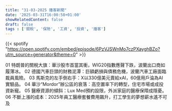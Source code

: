 ```yaml
---
title: "31-03-2025 播客新聞"
date: '2025-03-31T16:00:58+01:00'
showRelatedContent: false
draft: false
tags : ['關稅', '保險', '工資', '投資', '播客']
---
```

{{< spotify "https://open.spotify.com/embed/episode/6PzVJSWnMo7czPXayghBZo?utm_source=generator&theme=0" >}}


01 特朗普的關稅大旗：華沙股市首當其衝，WIG20指數應聲下跌，波蘭出口商如履薄冰。
02 德國汽車巨頭的財務泥潭：巨額虧損與債務危機，波蘭汽車工廠面臨裁員風險。
03 馬斯克的左手倒右手：X以330億美元賣給xAI，60億用戶淪為AI實驗品。
04 華沙“Mordor”辦公區的衰落：高空置率下的轉型，住宅市場或成投資新寵。
05 醫療資源的傾斜：Lux Med預約設限，外派家庭的醫療保障成隱憂。
06 不斷上漲的成本：2025年員工醫療套餐費用飆升，打工學生的夢想薪水遙不可及